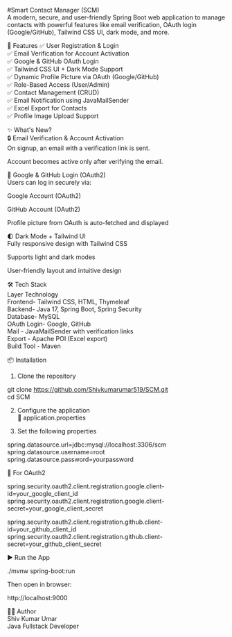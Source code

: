 #Smart Contact Manager (SCM)<br>
A modern, secure, and user-friendly Spring Boot web application to manage contacts with powerful features like email verification, OAuth login (Google/GitHub), Tailwind CSS UI, dark mode, and more.

🚀 Features
✅ User Registration & Login<br>
✅ Email Verification for Account Activation<br>
✅ Google & GitHub OAuth Login<br>
✅ Tailwind CSS UI + Dark Mode Support<br>
✅ Dynamic Profile Picture via OAuth (Google/GitHub)<br>
✅ Role-Based Access (User/Admin)<br>
✅ Contact Management (CRUD)<br>
✅ Email Notification using JavaMailSender<br>
✅ Excel Export for Contacts<br>
✅ Profile Image Upload Support<br>

✨ What's New?<br>
🔒 Email Verification & Account Activation<br>
On signup, an email with a verification link is sent.<br>

Account becomes active only after verifying the email.<br>

🔐 Google & GitHub Login (OAuth2)<br>
Users can log in securely via:

Google Account (OAuth2)

GitHub Account (OAuth2)

Profile picture from OAuth is auto-fetched and displayed

🌓 Dark Mode + Tailwind UI<br>
Fully responsive design with Tailwind CSS

Supports light and dark modes

User-friendly layout and intuitive design

🛠 Tech Stack<br>
Layer	Technology<br>
Frontend-	Tailwind CSS, HTML, Thymeleaf<br>
Backend-	Java 17, Spring Boot, Spring Security<br>
Database-	MySQL<br>
OAuth Login-	Google, GitHub<br>
Mail -	JavaMailSender with verification links<br>
Export -	Apache POI (Excel export)<br>
Build Tool -	Maven<br>

📦 Installation<br>
1. Clone the repository

git clone https://github.com/Shivkumarumar519/SCM.git<br>
cd SCM

2. Configure the application<br>
🔐 application.properties<br>

3. Set the following properties<br>

spring.datasource.url=jdbc:mysql://localhost:3306/scm<br>
spring.datasource.username=root<br>
spring.datasource.password=yourpassword

🔐 For OAuth2

spring.security.oauth2.client.registration.google.client-id=your_google_client_id<br>
spring.security.oauth2.client.registration.google.client-secret=your_google_client_secret

spring.security.oauth2.client.registration.github.client-id=your_github_client_id<br>
spring.security.oauth2.client.registration.github.client-secret=your_github_client_secret


▶️ Run the App

./mvnw spring-boot:run

Then open in browser:

http://localhost:9000


👨‍💻 Author<br>
Shiv Kumar Umar<br>
Java Fullstack Developer<br>

